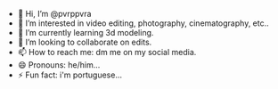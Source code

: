 - 👋 Hi, I’m @pvrppvra
- 👀 I’m interested in video editing, photography, cinematography, etc..
- 🌱 I’m currently learning 3d modeling.
- 💞️ I’m looking to collaborate on edits.
- 📫 How to reach me: dm me on my social media.
- 😄 Pronouns: he/him...
- ⚡ Fun fact: i'm portuguese...

<!---
pvrppvra/pvrppvra is a ✨ special ✨ repository because its `README.md` (this file) appears on your GitHub profile.
You can click the Preview link to take a look at your changes.
--->
